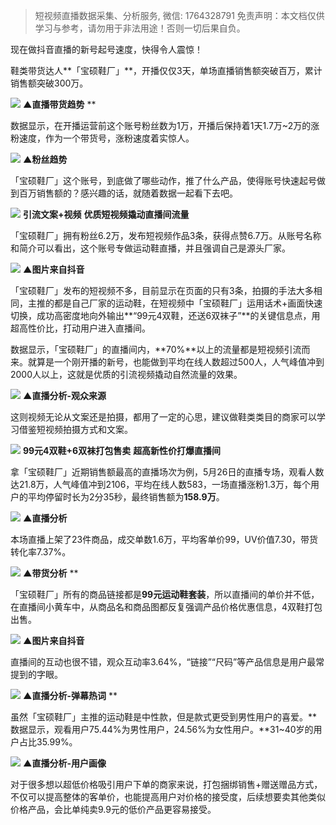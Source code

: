 

> 短视频直播数据采集、分析服务, 微信: 1764328791
> 免责声明：本文档仅供学习与参考，请勿用于非法用途！否则一切后果自负。





现在做抖音直播的新号起号速度，快得令人震惊！

鞋类带货达人**「宝硕鞋厂」**，开播仅仅3天，单场直播销售额突破百万，累计销售额突破300万。

![](https://cdn.nlark.com/yuque/0/2021/webp/97322/1622860874698-f22f0ea3-8337-4479-925e-1bbb9a3b1ca7.webp#clientId=uf0533303-6bd0-4&from=paste&id=u9b72131b&margin=%5Bobject%20Object%5D&originHeight=438&originWidth=800&originalType=url&ratio=2&status=done&style=none&taskId=ub60b4558-4d9b-4d2f-8bf0-829725bc157)
**▲直播带货趋势**
**

数据显示，在开播运营前这个账号粉丝数为1万，开播后保持着1天1.7万~2万的涨粉速度，作为一个带货号，涨粉速度着实惊人。

![](https://cdn.nlark.com/yuque/0/2021/png/97322/1622860874583-b385d6d3-4a6f-4919-95b6-4871ba430a47.png#clientId=uf0533303-6bd0-4&from=paste&id=u1d5d781d&margin=%5Bobject%20Object%5D&originHeight=524&originWidth=798&originalType=url&ratio=2&status=done&style=none&taskId=uea62d1dd-0674-484b-81e9-8b53ea7a7e3)
**▲粉丝趋势**

「宝硕鞋厂」这个账号，到底做了哪些动作，推了什么产品，使得账号快速起号做到百万销售额的？感兴趣的话，就随着数据一起看下去吧。

![](https://cdn.nlark.com/yuque/0/2021/webp/97322/1622860874415-f4da7422-48a9-4eae-b318-b8969ce0fd28.webp#clientId=uf0533303-6bd0-4&from=paste&id=ue646d454&margin=%5Bobject%20Object%5D&originHeight=170&originWidth=1080&originalType=url&ratio=2&status=done&style=none&taskId=u2521c932-37b8-440b-99d3-bd3a2e887f0)
**引流文案+视频**
**优质短视频撬动直播间流量**

「宝硕鞋厂」拥有粉丝6.2万，发布短视频作品3条，获得点赞6.7万。从账号名称和简介可以看出，这个账号专做运动鞋直播，并且强调自己是源头厂家。

![](https://cdn.nlark.com/yuque/0/2021/webp/97322/1622860874554-f2d09871-d284-4d79-b296-7c8c4400e344.webp#clientId=uf0533303-6bd0-4&from=paste&id=ucd7fbdfe&margin=%5Bobject%20Object%5D&originHeight=1000&originWidth=1080&originalType=url&ratio=2&status=done&style=none&taskId=ubf1572e6-6115-4701-8b93-776290895cf)
**▲图片来自抖音**

「宝硕鞋厂」发布的短视频不多，目前显示在页面的只有3条，拍摄的手法大多相同，主推的都是自己厂家的运动鞋，在短视频中「宝硕鞋厂」运用话术+画面快速切换，成功高密度地向外输出**“99元4双鞋，还送6双袜子”**的关键信息点，用超高性价比，打动用户进入直播间。

​数据显示，「宝硕鞋厂」的直播间内，**70%**以上的流量都是短视频引流而来。就算是一个刚开播的新号，也能做到平均在线人数超过500人，人气峰值冲到2000人以上，这就是优质的引流视频撬动自然流量的效果。

![](https://cdn.nlark.com/yuque/0/2021/png/97322/1622860874729-9d1a7ee1-5338-4968-ad66-baac02a7dd00.png#clientId=uf0533303-6bd0-4&from=paste&id=ub596ed39&margin=%5Bobject%20Object%5D&originHeight=450&originWidth=706&originalType=url&ratio=2&status=done&style=none&taskId=ucfeead3f-d775-4b5d-b07d-f2f18ea309c)
**▲直播分析-观众来源**

这则视频无论从文案还是拍摄，都用了一定的心思，建议做鞋类类目的商家可以学习借鉴短视频拍摄方式和文案。

![](https://cdn.nlark.com/yuque/0/2021/webp/97322/1622860875046-07718e90-55b9-42d2-9a2f-f2d0d576f277.webp#clientId=uf0533303-6bd0-4&from=paste&id=u725618a7&margin=%5Bobject%20Object%5D&originHeight=170&originWidth=1080&originalType=url&ratio=2&status=done&style=none&taskId=u63d3b27a-d919-43ca-8e79-0c04f89e7af)
**99元4双鞋+6双袜打包售卖**
**超高新性价打爆直播间**

拿「宝硕鞋厂」近期销售额最高的直播场次为例，5月26日的直播专场，观看人数达21.8万，人气峰值冲到2106，平均在线人数583，一场直播涨粉1.3万，每个用户的平均停留时长为2分35秒，最终销售额为**158.9万**。

![](https://cdn.nlark.com/yuque/0/2021/webp/97322/1622860874994-33e0ff1b-040c-44f5-bed5-bf00ae697634.webp#clientId=uf0533303-6bd0-4&from=paste&id=u50e9b474&margin=%5Bobject%20Object%5D&originHeight=948&originWidth=682&originalType=url&ratio=2&status=done&style=none&taskId=u7f9fa503-d4ce-4e25-89ec-ebaa49e44d2)
**▲直播分析**

本场直播上架了23件商品，成交单数1.6万，平均客单价99，UV价值7.30，带货转化率7.37%。

![](https://cdn.nlark.com/yuque/0/2021/webp/97322/1622860875149-2faa2240-0795-4744-b271-b63d12a81da2.webp#clientId=uf0533303-6bd0-4&from=paste&id=ucdf1de87&margin=%5Bobject%20Object%5D&originHeight=626&originWidth=688&originalType=url&ratio=2&status=done&style=none&taskId=ued8dc035-d035-447f-80da-a97c9bd711b)
**▲带货分析**
**

「宝硕鞋厂」所有的商品链接都是**99元运动鞋套装**，所以直播间的单价并不低，在直播间小黄车中，从商品名和商品图都反复强调产品价格优惠信息，4双鞋打包出售。

![](https://cdn.nlark.com/yuque/0/2021/png/97322/1622860875336-6c4b19d3-09b8-4b95-a193-ecbe406c4ccf.png#clientId=uf0533303-6bd0-4&from=paste&id=u13d74827&margin=%5Bobject%20Object%5D&originHeight=1047&originWidth=1080&originalType=url&ratio=2&status=done&style=none&taskId=u20e437a0-df2c-4646-91f1-f28cd2623d5)
**▲图片来自抖音**

直播间的互动也很不错，观众互动率3.64%，“链接”“尺码”等产品信息是用户最常提到的字眼。

![](https://cdn.nlark.com/yuque/0/2021/png/97322/1622860875415-0fc67814-91da-43ca-8f0b-5ae4f8e2e9d1.png#clientId=uf0533303-6bd0-4&from=paste&id=u2a6c89a2&margin=%5Bobject%20Object%5D&originHeight=438&originWidth=776&originalType=url&ratio=2&status=done&style=none&taskId=u695ebda8-e38d-488d-85a4-b9cc53a0d6c)
**▲直播分析-弹幕热词**
**

虽然「宝硕鞋厂」主推的运动鞋是中性款，但是款式更受到男性用户的喜爱。**数据显示，观看用户75.44%为男性用户，24.56%为女性用户。**31~40岁的用户占比35.99%。

![](https://cdn.nlark.com/yuque/0/2021/webp/97322/1622860875460-20c82293-2f80-47b3-b2a3-265da0027e96.webp#clientId=uf0533303-6bd0-4&from=paste&id=u2e84f0bb&margin=%5Bobject%20Object%5D&originHeight=870&originWidth=688&originalType=url&ratio=2&status=done&style=none&taskId=u36973495-09b5-459a-a0fa-5400e9b1d20)
**▲直播分析-用户画像**

对于很多想以超低价格吸引用户下单的商家来说，打包捆绑销售+赠送赠品方式，不仅可以提高整体的客单价，也能提高用户对价格的接受度，后续想要卖其他类似价格产品，会比单纯卖9.9元的低价产品更容易接受。
